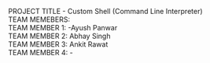 PROJECT TITLE - Custom Shell (Command Line Interpreter)
<br>
TEAM MEMEBERS:<br>
TEAM MEMBER 1: -Ayush Panwar<br>
TEAM MEMBER 2: Abhay Singh<br>
TEAM MEMBER 3: Ankit Rawat<br>
TEAM MEMBER 4: -<br>
